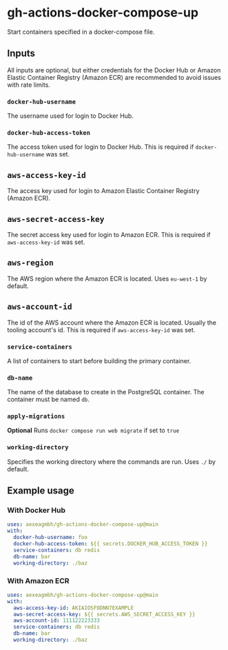 # gh-actions-docker-compose-up

Start containers specified in a docker-compose file.


## Inputs

All inputs are optional, but either credentials for the Docker Hub or
Amazon Elastic Container Registry (Amazon ECR) are recommended to avoid
issues with rate limits.

### `docker-hub-username`

The username used for login to Docker Hub.

### `docker-hub-access-token`

The access token used for login to Docker Hub.  This is required if
`docker-hub-username` was set.

## `aws-access-key-id`

The access key used for login to Amazon Elastic Container Registry (Amazon ECR).

## `aws-secret-access-key`

The secret access key used for login to Amazon ECR.  This is required if
`aws-access-key-id` was set.

## `aws-region`

The AWS region where the Amazon ECR is located.  Uses `eu-west-1` by default.

## `aws-account-id`

The id of the AWS account where the Amazon ECR is located.  Usually the
tooling account's id.  This is required if `aws-access-key-id` was set.

### `service-containers`

A list of containers to start before building the primary container.

### `db-name`

The name of the database to create in the PostgreSQL container.  The
container must be named `db`.

### `apply-migrations`

**Optional** Runs `docker compose run web migrate` if set to `true`

### `working-directory`

Specifies the working directory where the commands are run.  Uses `./` by
default.


## Example usage

### With Docker Hub

```yaml
uses: aexeagmbh/gh-actions-docker-compose-up@main
with:
  docker-hub-username: foo
  docker-hub-access-token: ${{ secrets.DOCKER_HUB_ACCESS_TOKEN }}
  service-containers: db redis
  db-name: bar
  working-directory: ./baz
```

### With Amazon ECR

```yaml
uses: aexeagmbh/gh-actions-docker-compose-up@main
with:
  aws-access-key-id: AKIAIOSFODNN7EXAMPLE
  aws-secret-access-key: ${{ secrets.AWS_SECRET_ACCESS_KEY }}
  aws-account-id: 111122223333
  service-containers: db redis
  db-name: bar
  working-directory: ./baz
```
